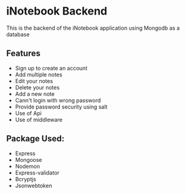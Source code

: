 # iNotebook Backend

This is the backend of the iNotebook application using Mongodb as a database

## Features

- Sign up to create an account
- Add multiple notes
- Edit your notes
- Delete your notes
- Add a new note
- Cann't login with wrong password
- Provide password security using salt 
- Use of Api
- Use of middleware

## Package Used:

- Express
- Mongoose
- Nodemon
- Express-validator
- Bcryptjs
- Jsonwebtoken



